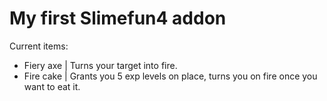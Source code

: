# My first Slimefun4 addon
Current items:
- Fiery axe | Turns your target into fire.
- Fire cake | Grants you 5 exp levels on place, turns you on fire once you want to eat it.
